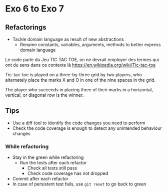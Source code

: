 # Exo 6 to Exo 7


## Refactorings

- Tackle domain language as result of new abstractions
  - Rename constants, variables, arguments, methods to better express domain language

Le code parle du Jeu TIC TAC TOE, on ne devrait employer des termes qui ont du sens dans ce contexte là
https://en.wikipedia.org/wiki/Tic-tac-toe

Tic-tac-toe is played on a three-by-three grid by two players, who alternately place the marks X and O in one of the nine spaces in the grid.

The player who succeeds in placing three of their marks in a horizontal, vertical, or diagonal row is the winner. 

## Tips

- Use a diff tool to identify the code changes you need to perform
- Check the code coverage is enough to detect any unintended behaviour changes

### While refactoring

- Stay in the green while refactoring
  - Run the tests after each refactor
    - Check all tests still pass
    - Check code coverage has not dropped
- Commit after each refactor
- In case of persistent test fails, use `git reset` to go back to green
